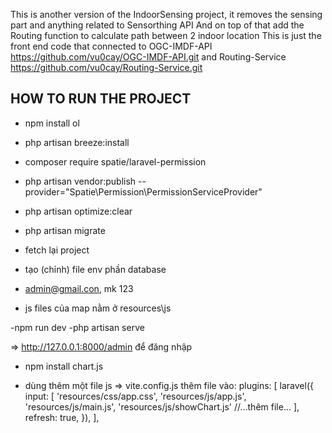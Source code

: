 This is another version of the IndoorSensing project, it removes the sensing part and anything related to Sensorthing API
And on top of that add the Routing function to calculate path between 2 indoor location
This is just the front end code that connected to 
OGC-IMDF-API  https://github.com/vu0cay/OGC-IMDF-API.git
and
Routing-Service  https://github.com/vu0cay/Routing-Service.git

HOW TO RUN THE PROJECT
---------
- npm install ol
- php artisan breeze:install
- composer require spatie/laravel-permission
- php artisan vendor:publish --provider="Spatie\Permission\PermissionServiceProvider"
- php artisan optimize:clear
- php artisan migrate

- fetch lại project
- tạo (chỉnh) file env phần database
- admin@gmail.con, mk 123
- js files của map nằm ở resources\js

-npm run dev
-php artisan serve

=> http://127.0.0.1:8000/admin để đăng nhập

- npm install chart.js

- dùng thêm một file js => vite.config.js thêm file vào:
    plugins: [
        laravel({
            input: [
                'resources/css/app.css',
                'resources/js/app.js',
                'resources/js/main.js',
                'resources/js/showChart.js'
                //...thêm file...
            ],
            refresh: true,
        }),
    ],


